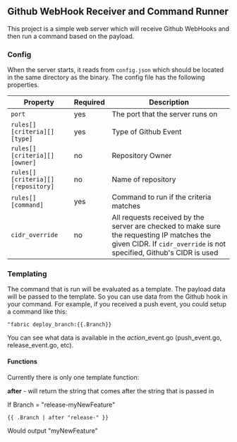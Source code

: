 ## Github WebHook Receiver and Command Runner
This project is a simple web server which will receive Github WebHooks and then run a command based on the payload. 

### Config
When the server starts, it reads from `config.json` which should be located in the same directory as the binary. The config file has the following properties.

| Property | Required | Description |
|----------|----------|-------------| 
| `port` | yes | The port that the server runs on |
| `rules[][criteria][][type]` | yes | Type of Github Event |
| `rules[][criteria][][owner]` | no | Repository Owner |
| `rules[][criteria][][repository]` | no | Name of repository |
| `rules[][command]` | yes | Command to run if the criteria matches |
| `cidr_override` | no | All requests received by the server are checked to make sure the requesting IP matches the given CIDR. If `cidr_override` is not specified, Github's CIDR is used |

### Templating

The command that is run will be evaluated as a template. The payload data will be passed to the template. So you can use
data from the Github hook in your command. For example, if you received a push event, you could setup a command like this:

```
"fabric deploy_branch:{{.Branch}}
```

You can see what data is available in the *action*_event.go (push_event.go, release_event.go, etc).

#### Functions

Currently there is only one template function:

__after__ - will return the string that comes after the string that is passed in

If Branch = "release-myNewFeature"
```
{{ .Branch | after "release-" }}
```
Would output "myNewFeature"

